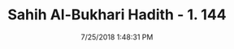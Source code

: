 ---
title        : "Sahih Al-Bukhari Hadith - 1. 144"
date         : 7/25/2018 1:48:31 PM
draft        : false
type         : "hadith"
layout       : "hadith"
BookCode     : "SHB"
VolumeNumber : "1"
HadithNumber : "144"
categories  :  ["Ablution-Going to the water closet"]
tags  :  ["Anas"]
---